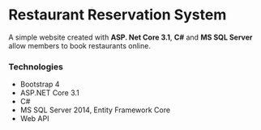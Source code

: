 # Restaurant Reservation System

A simple website created with **ASP. Net Core 3.1**, **C#** and **MS SQL Server** allow members to book restaurants online.


### Technologies
* Bootstrap 4
* ASP.NET Core 3.1
* C#
* MS SQL Server 2014, Entity Framework Core
* Web API
